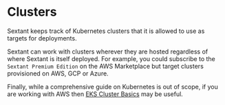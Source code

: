 # Clusters

Sextant keeps track of Kubernetes clusters that it is allowed to use as targets
for deployments.

Sextant can work with clusters wherever they are hosted regardless of where
Sextant is itself deployed. For example, you could subscribe to the
`Sextant Premium Edition` on the AWS Marketplace but target clusters
provisioned on AWS, GCP or Azure.

Finally, while a comprehensive guide on Kubernetes is out of scope, if you are
working with AWS then [EKS Cluster Basics](../topics/eks-cluster-basics.md)
may be useful.

